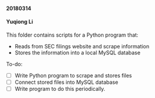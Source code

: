 #### 20180314
#### Yuqiong Li

This folder contains scripts for a Python program that:

- Reads from SEC filings website and scrape information
- Stores the information into a local MySQL database

To-do:

-[ ] Write Python program to scrape and stores files
-[ ] Connect stored files into MySQL database
-[ ] Write program to do this periodically. 
